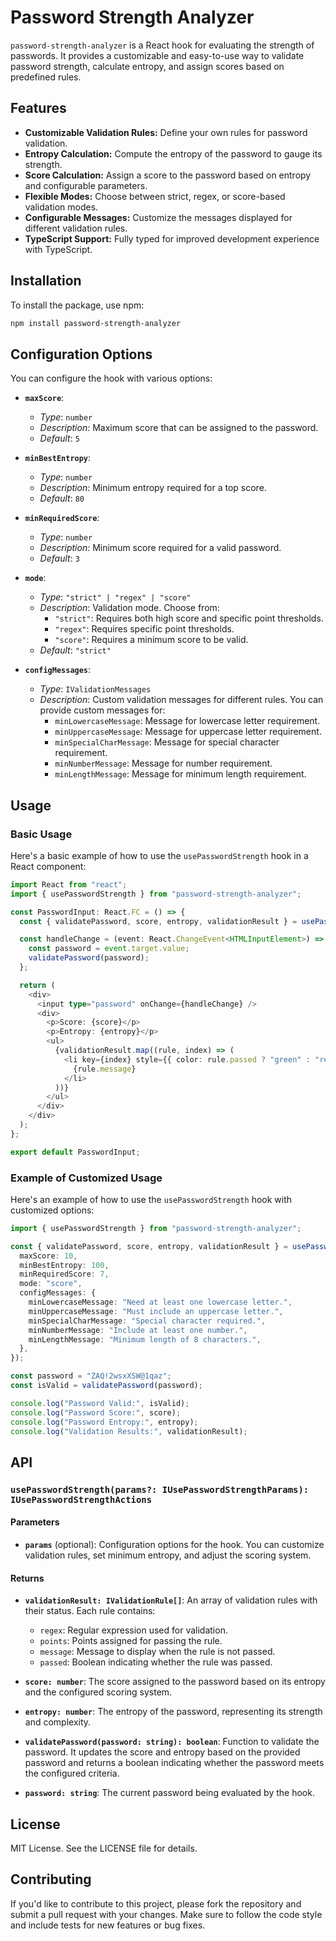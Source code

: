 # Password Strength Analyzer

`password-strength-analyzer` is a React hook for evaluating the strength of passwords. It provides a customizable and easy-to-use way to validate password strength, calculate entropy, and assign scores based on predefined rules.

## Features

- **Customizable Validation Rules:** Define your own rules for password validation.
- **Entropy Calculation:** Compute the entropy of the password to gauge its strength.
- **Score Calculation:** Assign a score to the password based on entropy and configurable parameters.
- **Flexible Modes:** Choose between strict, regex, or score-based validation modes.
- **Configurable Messages:** Customize the messages displayed for different validation rules.
- **TypeScript Support:** Fully typed for improved development experience with TypeScript.

## Installation

To install the package, use npm:

```bash
npm install password-strength-analyzer
```

## Configuration Options

You can configure the hook with various options:

- **`maxScore`**:

  - _Type_: `number`
  - _Description_: Maximum score that can be assigned to the password.
  - _Default_: `5`

- **`minBestEntropy`**:

  - _Type_: `number`
  - _Description_: Minimum entropy required for a top score.
  - _Default_: `80`

- **`minRequiredScore`**:

  - _Type_: `number`
  - _Description_: Minimum score required for a valid password.
  - _Default_: `3`

- **`mode`**:

  - _Type_: `"strict" | "regex" | "score"`
  - _Description_: Validation mode. Choose from:
    - `"strict"`: Requires both high score and specific point thresholds.
    - `"regex"`: Requires specific point thresholds.
    - `"score"`: Requires a minimum score to be valid.
  - _Default_: `"strict"`

- **`configMessages`**:
  - _Type_: `IValidationMessages`
  - _Description_: Custom validation messages for different rules. You can provide custom messages for:
    - `minLowercaseMessage`: Message for lowercase letter requirement.
    - `minUppercaseMessage`: Message for uppercase letter requirement.
    - `minSpecialCharMessage`: Message for special character requirement.
    - `minNumberMessage`: Message for number requirement.
    - `minLengthMessage`: Message for minimum length requirement.

## Usage

### Basic Usage

Here's a basic example of how to use the `usePasswordStrength` hook in a React component:

```typescript
import React from "react";
import { usePasswordStrength } from "password-strength-analyzer";

const PasswordInput: React.FC = () => {
  const { validatePassword, score, entropy, validationResult } = usePasswordStrength();

  const handleChange = (event: React.ChangeEvent<HTMLInputElement>) => {
    const password = event.target.value;
    validatePassword(password);
  };

  return (
    <div>
      <input type="password" onChange={handleChange} />
      <div>
        <p>Score: {score}</p>
        <p>Entropy: {entropy}</p>
        <ul>
          {validationResult.map((rule, index) => (
            <li key={index} style={{ color: rule.passed ? "green" : "red" }}>
              {rule.message}
            </li>
          ))}
        </ul>
      </div>
    </div>
  );
};

export default PasswordInput;
```

### Example of Customized Usage

Here's an example of how to use the `usePasswordStrength` hook with customized options:

```typescript
import { usePasswordStrength } from "password-strength-analyzer";

const { validatePassword, score, entropy, validationResult } = usePasswordStrength({
  maxScore: 10,
  minBestEntropy: 100,
  minRequiredScore: 7,
  mode: "score",
  configMessages: {
    minLowercaseMessage: "Need at least one lowercase letter.",
    minUppercaseMessage: "Must include an uppercase letter.",
    minSpecialCharMessage: "Special character required.",
    minNumberMessage: "Include at least one number.",
    minLengthMessage: "Minimum length of 8 characters.",
  },
});

const password = "ZAQ!2wsxXSW@1qaz";
const isValid = validatePassword(password);

console.log("Password Valid:", isValid);
console.log("Password Score:", score);
console.log("Password Entropy:", entropy);
console.log("Validation Results:", validationResult);
```

## API

### `usePasswordStrength(params?: IUsePasswordStrengthParams): IUsePasswordStrengthActions`

#### Parameters

- **`params`** (optional): Configuration options for the hook. You can customize validation rules, set minimum entropy, and adjust the scoring system.

#### Returns

- **`validationResult: IValidationRule[]`**: An array of validation rules with their status. Each rule contains:

  - `regex`: Regular expression used for validation.
  - `points`: Points assigned for passing the rule.
  - `message`: Message to display when the rule is not passed.
  - `passed`: Boolean indicating whether the rule was passed.

- **`score: number`**: The score assigned to the password based on its entropy and the configured scoring system.

- **`entropy: number`**: The entropy of the password, representing its strength and complexity.

- **`validatePassword(password: string): boolean`**: Function to validate the password. It updates the score and entropy based on the provided password and returns a boolean indicating whether the password meets the configured criteria.

- **`password: string`**: The current password being evaluated by the hook.

## License

MIT License. See the LICENSE file for details.

## Contributing

If you'd like to contribute to this project, please fork the repository and submit a pull request with your changes. Make sure to follow the code style and include tests for new features or bug fixes.
